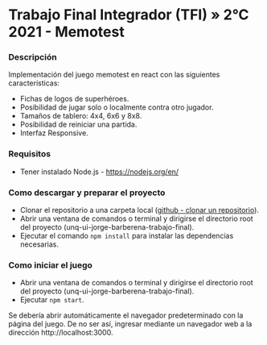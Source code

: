# Trabajo Final Integrador (TFI) » 2°C 2021 - Memotest

### Descripción

Implementación del juego memotest en react con las siguientes características:
- Fichas de logos de superhéroes.
- Posibilidad de jugar solo o localmente contra otro jugador.
- Tamaños de tablero: 4x4, 6x6 y 8x8.
- Posibilidad de reiniciar una partida.
- Interfaz Responsive.


### Requisitos
* Tener instalado Node.js - https://nodejs.org/en/


### Como descargar y preparar el proyecto
* Clonar el repositorio a una carpeta local ([github - clonar un repositorio](https://docs.github.com/es/repositories/creating-and-managing-repositories/cloning-a-repository)).
* Abrir una ventana de comandos o terminal y dirigirse el directorio root del proyecto (unq-ui-jorge-barberena-trabajo-final).
* Ejecutar el comando ```npm install``` para instalar las dependencias necesarias.

### Como iniciar el juego

* Abrir una ventana de comandos o terminal y dirigirse el directorio root del proyecto (unq-ui-jorge-barberena-trabajo-final).
* Ejecutar ```npm start```.

Se debería abrir automáticamente el navegador predeterminado con la página del juego. De no ser así, ingresar mediante un navegador web a la dirección http://localhost:3000.
